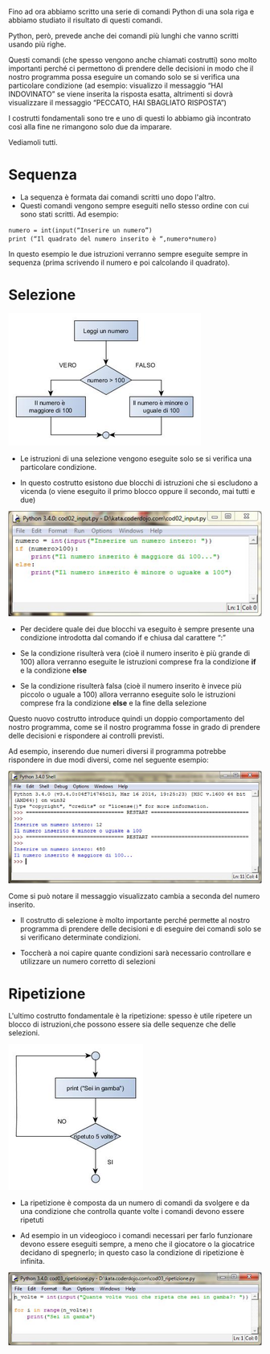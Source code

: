 Fino ad ora abbiamo scritto una serie di comandi Python di una sola riga
e abbiamo studiato il risultato di questi comandi.

Python, però, prevede anche dei comandi più lunghi che vanno scritti
usando più righe.

Questi comandi (che spesso vengono anche chiamati costrutti) sono molto
importanti perché ci permettono di prendere delle decisioni in modo che
il nostro programma possa eseguire un comando solo se si verifica una
particolare condizione (ad esempio: visualizzo il messaggio “HAI
INDOVINATO” se viene inserita la risposta esatta, altrimenti si dovrà
visualizzare il messaggio “PECCATO, HAI SBAGLIATO RISPOSTA”)

I costrutti fondamentali sono tre e uno di questi lo abbiamo già
incontrato così alla fine ne rimangono solo due da imparare.

Vediamoli tutti.

# Sequenza

  - La sequenza è formata dai comandi scritti uno dopo l'altro.
  - Questi comandi vengono sempre eseguiti nello stesso ordine con cui
    sono stati scritti. Ad esempio:

`numero = int(input(“Inserire un numero”)`  
`print (“Il quadrato del numero inserito è “,numero*numero)`

In questo esempio le due istruzioni verranno sempre eseguite sempre in
sequenza (prima scrivendo il numero e poi calcolando il quadrato).

# Selezione

![Costrutti\_01.jpg](../files/Costrutti_01.jpg "../files/Costrutti_01.jpg")

  - Le istruzioni di una selezione vengono eseguite solo se si verifica
    una particolare condizione.

<!-- end list -->

  - In questo costrutto esistono due blocchi di istruzioni che si
    escludono a vicenda (o viene eseguito il primo blocco oppure il
    secondo, mai tutti e due)

![Costrutti\_02.jpg](../files/Costrutti_02.jpg "../files/Costrutti_02.jpg")

  - Per decidere quale dei due blocchi va eseguito è sempre presente una
    condizione introdotta dal comando if e chiusa dal carattere “:”

<!-- end list -->

  - Se la condizione risulterà vera (cioè il numero inserito è più
    grande di 100) allora verranno eseguite le istruzioni comprese fra
    la condizione **if** e la condizione **else**

<!-- end list -->

  - Se la condizione risulterà falsa (cioè il numero inserito è invece
    più piccolo o uguale a 100) allora verranno eseguite solo le
    istruzioni comprese fra la condizione **else** e la fine della
    selezione

Questo nuovo costrutto introduce quindi un doppio comportamento del
nostro programma, come se il nostro programma fosse in grado di prendere
delle decisioni e rispondere ai controlli previsti.

Ad esempio, inserendo due numeri diversi il programma potrebbe
rispondere in due modi diversi, come nel seguente esempio:

![Costrutti\_03.jpg](../files/Costrutti_03.jpg "../files/Costrutti_03.jpg")

Come si può notare il messaggio visualizzato cambia a seconda del numero
inserito.

  - Il costrutto di selezione è molto importante perché permette al
    nostro programma di prendere delle decisioni e di eseguire dei
    comandi solo se si verificano determinate condizioni.

<!-- end list -->

  - Toccherà a noi capire quante condizioni sarà necessario controllare
    e utilizzare un numero corretto di selezioni

# Ripetizione

L'ultimo costrutto fondamentale è la ripetizione: spesso è utile
ripetere un blocco di istruzioni,che possono essere sia delle sequenze
che delle selezioni.

![Costrutti\_04.jpg](../files/Costrutti_04.jpg "../files/Costrutti_04.jpg")

  - La ripetizione è composta da un numero di comandi da svolgere e da
    una condizione che controlla quante volte i comandi devono essere
    ripetuti

<!-- end list -->

  - Ad esempio in un videogioco i comandi necessari per farlo funzionare
    devono essere eseguiti sempre, a meno che il giocatore o la
    giocatrice decidano di spegnerlo; in questo caso la condizione di
    ripetizione è infinita.

![Costrutti\_05.jpg](../files/Costrutti_05.jpg "../files/Costrutti_05.jpg")
